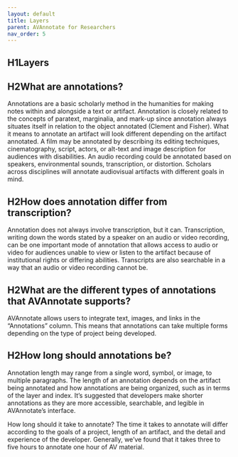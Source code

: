 ```yaml
---
layout: default
title: Layers
parent: AVAnnotate for Researchers
nav_order: 5
---
```

## H1Layers

## H2What are annotations?
Annotations are a basic scholarly method in the humanities for making notes within and alongside a text or artifact. Annotation is closely related to the concepts of paratext, marginalia, and mark-up since annotation always situates itself in relation to the object annotated (Clement and Fisher). What it means to annotate an artifact will look different depending on the artifact annotated. A film may be annotated by describing its editing techniques, cinematography, script, actors, or alt-text and image description for audiences with disabilities. An audio recording could be annotated based on speakers, environmental sounds, transcription, or distortion. Scholars across disciplines will annotate audiovisual artifacts with different goals in mind.


## H2How does annotation differ from transcription?
Annotation does not always involve transcription, but it can. Transcription, writing down the words stated by a speaker on an audio or video recording, can be one important mode of annotation that allows access to audio or video for audiences unable to view or listen to the artifact because of institutional rights or differing abilities. Transcripts are also searchable in a way that an audio or video recording cannot be.


## H2What are the different types of annotations that AVAnnotate supports?
AVAnnotate allows users to integrate text, images, and links in the “Annotations” column. This means that annotations can take multiple forms depending on the type of project being developed.


## H2How long should annotations be?
Annotation length may range from a single word, symbol, or image, to multiple paragraphs. The length of an annotation depends on the artifact being annotated and how annotations are being organized, such as in terms of the layer and index. It’s suggested that developers make shorter annotations as they are more accessible, searchable, and legible in AVAnnotate’s interface.

How long should it take to annotate? 
The time it takes to annotate will differ according to the goals of a project, length of an artifact, and the detail and experience of the developer. Generally, we’ve found that it takes three to five hours to annotate one hour of AV material.

